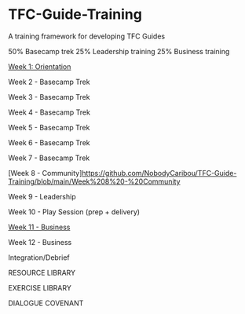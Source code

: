# TFC-Guide-Training

A training framework for developing TFC Guides

50% Basecamp trek
25% Leadership training
25% Business training

[Week 1: Orientation](https://github.com/NobodyCaribou/TFC-Guide-Training/blob/main/Week%201:%20Orientation)

Week 2 - Basecamp Trek

Week 3 - Basecamp Trek

Week 4 - Basecamp Trek

Week 5 - Basecamp Trek

Week 6 - Basecamp Trek

Week 7 - Basecamp Trek

[Week 8 - Community]https://github.com/NobodyCaribou/TFC-Guide-Training/blob/main/Week%208%20-%20Community

Week 9 - Leadership

Week 10 - Play Session (prep + delivery)

[Week 11 - Business](https://github.com/NobodyCaribou/TFC-Guide-Training/blob/main/Week%2011:%20Business)

Week 12 - Business

Integration/Debrief

RESOURCE LIBRARY

EXERCISE LIBRARY

DIALOGUE COVENANT

